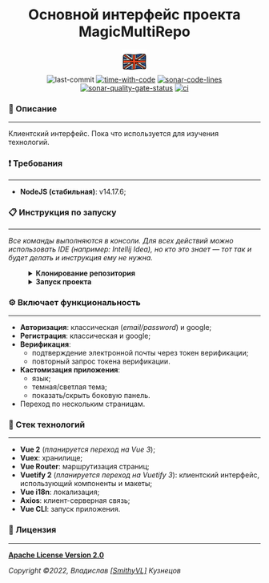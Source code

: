 <!--suppress HtmlDeprecatedAttribute -->
<div align="center">
    <h1>Основной интерфейс проекта MagicMultiRepo</h1>
</div>

<div align="center">
    <a href="https://github.com/HogwartsSchoolOfMagic/MainFront/blob/master/docs/translations/README_EN.md">
        <img alt="russian-version" src="https://raw.githubusercontent.com/HogwartsSchoolOfMagic/MainFront/master/docs/assets/languages/english.png"/>
    </a>
</div>

<div align="center">
    <img src="https://img.shields.io/github/last-commit/HogwartsSchoolOfMagic/MainFront" height="25" alt="last-commit" />
    <a href="https://wakatime.com/@SmithyVL"><img src="https://wakatime.com/badge/github/HogwartsSchoolOfMagic/MainFront.svg" height="25" alt="time-with-code" /></a>
    <a href="https://sonarcloud.io/code?id=HogwartsSchoolOfMagic_MainFront"><img src="https://sonarcloud.io/api/project_badges/measure?project=HogwartsSchoolOfMagic_MainFront&metric=ncloc" height="25" alt="sonar-code-lines" /></a>
    <a href="https://sonarcloud.io/summary/new_code?id=HogwartsSchoolOfMagic_MainFront"><img src="https://sonarcloud.io/api/project_badges/measure?project=HogwartsSchoolOfMagic_MainFront&metric=alert_status" height="25" alt="sonar-quality-gate-status" /></a>
    <a href="https://github.com/HogwartsSchoolOfMagic/MainFront/actions/workflows/ci.yml"><img src="https://github.com/HogwartsSchoolOfMagic/MainFront/actions/workflows/ci.yml/badge.svg" height="25" alt="ci" /></a>
</div>

### 📖 Описание
___

Клиентский интерфейс. Пока что используется для изучения технологий.

### ❗ Требования
___

- **NodeJS (стабильная)**: v14.17.6;

### 📋 Инструкция по запуску
___

*Все команды выполняются в консоли. Для всех действий можно использовать IDE (например: Intellij Idea), но кто это знает
— тот так и будет делать и инструкция ему не нужна.*
<details style="margin-left: 40px">
   <summary><b>Клонирование репозитория</b></summary>
   <ol>
      <li>Создаем папку: <code>mkdir GitProjects</code> (имя папки может быть любым, но вам нужно будет продолжать использовать только
   его);</li>
      <li>Переходим в папку: <code>cd GitProjects</code>;</li>
      <li>Клонируем репозиторий: <code>git clone https://github.com/HogwartsSchoolOfMagic/MainFront.git</code>;</li>
      <li>Переходим в созданную папку: <code>cd MainFront</code>.</li>
      <li>Выполнено.</li>
   </ol>
</details>

<details style="margin-left: 40px">	
   <summary><b>Запуск проекта</b></summary>
   <ol>
      <li>Установить все зависимости: `npm install`;</li>
      <li>Запустить: `npm run serve`;</li>
      <li>Приложение Vue запустится и будет доступно по адресу — `http://localhost:3000` (_3000 — стандартный порт_).</li>
   </ol>
</details>

### ⚙️ Включает функциональность
___

- **Авторизация**: классическая (_email/password_) и google;
- **Регистрация**: классическая и google;
- **Верификация**:
  - подтверждение электронной почты через токен верификации;
  - повторный запрос токена верификации.
- **Кастомизация приложения**:
  - язык;
  - темная/светлая тема;
  - показать/скрыть боковую панель.
- Переход по нескольким страницам.

### 🔨 Стек технологий
___

- **Vue 2** (_планируется переход на Vue 3_);
- **Vuex**: хранилище;
- **Vue Router**: маршрутизация страниц;
- **Vuetify 2** (_планируется переход на Vuetify 3_): клиентский интерфейс, использующий компоненты и макеты;
- **Vue i18n**: локализация;
- **Axios**: клиент-серверная связь;
- **Vue CLI**: запуск приложения.

### 🎫 Лицензия
___

**[Apache License Version 2.0](https://github.com/HogwartsSchoolOfMagic/MainFront/blob/master/LICENSE)**

_Copyright ©2022, Владислав [[SmithyVL]](https://github.com/SmithyVL) Кузнецов_